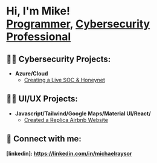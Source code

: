 <h1>Hi, I'm Mike! <br/><a href="https://github.com/sincere27601">Programmer</a>, <a href="https://www.linkedin.com/in/michaelraysor/">Cybersecurity Professional</a>

<h2>👨‍💻 Cybersecurity Projects:</h2>

- <b> Azure/Cloud </b>
  - [Creating a Live SOC & Honeynet](https://github.com/sincere27601/Azure-SOC)
 
<h2>👨‍💻 UI/UX Projects:</h2>

- <b> Javascript/Tailwind/Google Maps/Material UI/React/ </b>
  - [Created a Replica Airbnb Website]( http://airbnb-gamma-cyan.vercel.app/)

 <h2>🤳 Connect with me:</h2>

 <b>[linkedin]: https://linkedin.com/in/michaelraysor</b>




